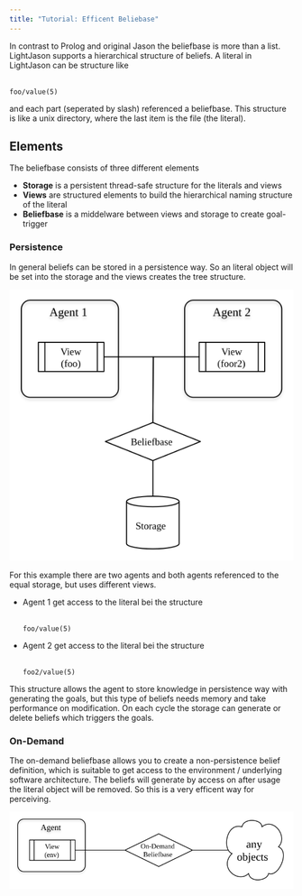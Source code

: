 ```yaml
---
title: "Tutorial: Efficent Beliebase"
---
```

In contrast to Prolog and original Jason the beliefbase is more than a list. LightJason supports a hierarchical structure of beliefs. A literal in LightJason can be structure like

<pre data-language="AgentSpeak(L++)"><code class="language-agentspeak">
foo/value(5)
</code></pre>

and each part (seperated by slash) referenced a beliefbase. This structure is like a unix directory, where the last item is the file (the literal).

## Elements

The beliefbase consists of three different elements

* __Storage__ is a persistent thread-safe structure for the literals and views
* __Views__ are structured elements to build the hierarchical naming structure of the literal
* __Beliefbase__ is a middelware between views and storage to create goal-trigger

### Persistence

In general beliefs can be stored in a persistence way. So an literal object will be set into the storage and the views creates the tree structure. 

![Beliefbase](/images/beliefbase.svg#centering)

For this example there are two agents and both agents referenced to the equal storage, but uses different views.

* Agent 1 get access to the literal bei the structure <pre data-language="AgentSpeak(L++)"><code class="language-agentspeak">
foo/value(5)
</code></pre>

* Agent 2 get access to the literal bei the structure <pre data-language="AgentSpeak(L++)"><code class="language-agentspeak">
foo2/value(5)
</code></pre>
 
This structure allows the agent to store knowledge in persistence way with generating the goals, but this type of beliefs needs memory and take performance on modification. On each cycle the storage can generate or delete beliefs which triggers the goals.
 
### On-Demand

The on-demand beliefbase allows you to create a non-persistence belief definition, which is suitable to get access to the environment / underlying software architecture. The beliefs will generate by access on after usage the literal object will be removed. So this is a very efficent way for perceiving.

![Beliefbase](/images/ondemandbeliefbase.svg#centering)
